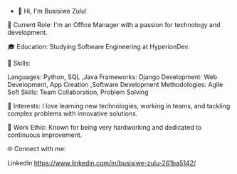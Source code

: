 - 👋 Hi, I'm Busisiwe Zulu!

💼 Current Role:
I'm an Office Manager with a passion for technology and development.

🎓 Education:
Studying Software Engineering at HyperionDev.

🔧 Skills:

Languages: Python, SQL ,Java
Frameworks: Django
Development: Web Development, App Creation ,Software Development
Methodologies: Agile
Soft Skills: Team Collaboration, Problem Solving

🚀 Interests:
I love learning new technologies, working in teams, and tackling complex problems with innovative solutions.

🌟 Work Ethic:
Known for being very hardworking and dedicated to continuous improvement.

🌐 Connect with me:

LinkedIn https://www.linkedin.com/in/busisiwe-zulu-261ba5142/
<!---
BusiZulu/BusiZulu is a ✨ special ✨ repository because its `README.md` (this file) appears on your GitHub profile.
You can click the Preview link to take a look at your changes.
--->
